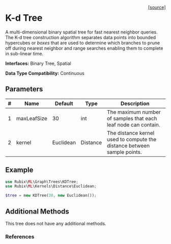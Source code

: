 <span style="float:right;"><a href="https://github.com/RubixML/ML/blob/master/src/Graph/Trees/KDTree.php">[source]</a></span>

# K-d Tree
A multi-dimensional binary spatial tree for fast nearest neighbor queries. The K-d tree construction algorithm separates data points into bounded hypercubes or *boxes* that are used to determine which branches to prune off during nearest neighbor and range searches enabling them to complete in sub-linear time.

**Interfaces:** Binary Tree, Spatial

**Data Type Compatibility:** Continuous

## Parameters
| # | Name | Default | Type | Description |
|---|---|---|---|---|
| 1 | maxLeafSize | 30 | int | The maximum number of samples that each leaf node can contain. |
| 2 | kernel | Euclidean | Distance | The distance kernel used to compute the distance between sample points. |

## Example
```php
use Rubix\ML\Graph\Trees\KDTree;
use Rubix\ML\Kernels\Distance\Euclidean;

$tree = new KDTree(30, new Euclidean());
```

## Additional Methods
This tree does not have any additional methods.

### References
[^1]: J. L. Bentley. (1975). Multidimensional Binary Search Trees Used for Associative Searching.